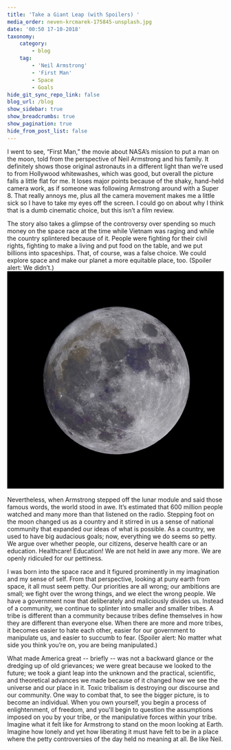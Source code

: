 ```yaml
---
title: 'Take a Giant Leap (with Spoilers) '
media_order: neven-krcmarek-175845-unsplash.jpg
date: '00:50 17-10-2018'
taxonomy:
    category:
        - blog
    tag:
        - 'Neil Armstrong'
        - 'First Man'
        - Space
        - Goals
hide_git_sync_repo_link: false
blog_url: /blog
show_sidebar: true
show_breadcrumbs: true
show_pagination: true
hide_from_post_list: false
---
```


I went to see, “First Man,” the movie about NASA’s mission to put a man on the moon, told from the perspective of Neil Armstrong and his family. It definitely shows those original astronauts in a different light than we’re used to from Hollywood whitewashes, which was good, but overall the picture falls a little flat for me. It loses major points because of the shaky, hand-held camera work, as if someone was following Armstrong around with a Super 8. That really annoys me, plus all the camera movement makes me a little sick so I have to take my eyes off the screen. I could go on about why I think that is a dumb cinematic choice, but this isn’t a film review.

The story also takes a glimpse of the controversy over spending so much money on the space race at the time while Vietnam was raging and while the country splintered because of it. People were fighting for their civil rights, fighting to make a living and put food on the table, and we put billions into spaceships. That, of course, was a false choice. We could explore space and make our planet a more equitable place, too. (Spoiler alert: We didn’t.)
![The Moon Photo by Neven Krcmarek ](neven-krcmarek-175845-unsplash.jpg?lightbox=1024&cropResize=450,325&classes=right)

Nevertheless, when Armstrong stepped off the lunar module and said those famous words, the world stood in awe. It’s estimated that 600 million people watched and many more than that listened on the radio. Stepping foot on the moon changed us as a country and it stirred in us a sense of national community that expanded our ideas of what is possible. As a country, we used to have big audacious goals; now, everything we do seems so petty. We argue over whether people, our citizens, deserve health care or an education. Healthcare! Education! We are not held in awe any more. We are openly ridiculed for our pettiness.

I was born into the space race and it figured prominently in my imagination and my sense of self. From that perspective, looking at puny earth from space, it all must seem petty. Our priorities are all wrong; our ambitions are small; we fight over the wrong things, and we elect the wrong people. We have a government now that deliberately and maliciously divides us. Instead of a community, we continue to splinter into smaller and smaller tribes. A tribe is different than a community because tribes define themselves in how they are different than everyone else. When there are more and more tribes, it becomes easier to hate each other, easier for our government to manipulate us, and easier to succumb to fear. (Spoiler alert: No matter what side you think you’re on, you are being manipulated.)

What made America great -- briefly -- was not a backward glance or the dredging up of old grievances; we were great because we looked to the future; we took a giant leap into the unknown and the practical, scientific, and theoretical advances we made because of it changed how we see the universe and our place in it. Toxic tribalism is destroying our discourse and our community. One way to combat that, to see the bigger picture, is to become an individual. When you own yourself, you begin a process of enlightenment, of freedom, and you'll begin to question the assumptions imposed on you by your tribe, or the manipulative forces within your tribe. Imagine what it felt like for Armstrong to stand on the moon looking at Earth. Imagine how lonely and yet how liberating it must have felt to be in a place where the petty controversies of the day held no meaning at all. Be like Neil.